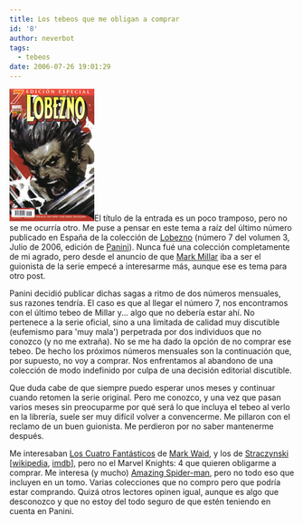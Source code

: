 ```yaml
---
title: Los tebeos que me obligan a comprar
id: '8'
author: neverbot
tags:
  - tebeos
date: 2006-07-26 19:01:29
---
```


![Lobezno Vol.3 Num.7](./los-tebeos-que-me-obligan-a-comprar/lobezno7.jpg "Lobezno Vol.3 Num.7")El título de la entrada es un poco tramposo, pero no se me ocurría otro. Me puse a pensar en este tema a raíz del último número publicado en España de la colección de [Lobezno](http://es.wikipedia.org/wiki/Lobezno) (número 7 del volumen 3, Julio de 2006, edición de [Panini](http://www.paninicomics.es/)). Nunca fué una colección completamente de mi agrado, pero desde el anuncio de que [Mark Millar](http://www.millarworld.tv/) iba a ser el guionista de la serie empecé a interesarme más, aunque ese es tema para otro post.

Panini decidió publicar dichas sagas a ritmo de dos números mensuales, sus razones tendría. El caso es que al llegar el número 7, nos encontramos con el último tebeo de Millar y... algo que no debería estar ahí. No pertenece a la serie oficial, sino a una limitada de calidad muy discutible (eufemismo para 'muy mala') perpetrada por dos individuos que no conozco (y no me extraña). No se me ha dado la opción de no comprar ese tebeo. De hecho los próximos números mensuales son la continuación que, por supuesto, no voy a comprar. Nos enfrentamos al abandono de una colección de modo indefinido por culpa de una decisión editorial discutible.

Que duda cabe de que siempre puedo esperar unos meses y continuar cuando retomen la serie original. Pero me conozco, y una vez que pasan varios meses sin preocuparme por qué será lo que incluya el tebeo al verlo en la librería, suele ser muy difícil volver a convencerme. Me pillaron con el reclamo de un buen guionista. Me perdieron por no saber mantenerme después.

Me interesaban [Los Cuatro Fantásticos](http://es.wikipedia.org/wiki/Los_4_Fant%C3%A1sticos) de [Mark Waid](http://en.wikipedia.org/wiki/Mark_Waid), y los de [Straczynski](http://worldsofjms.com/) \[[wikipedia](http://en.wikipedia.org/wiki/J._Michael_Straczynski), [imdb](http://www.imdb.com/name/nm0833089/)\], pero no el Marvel Knights: 4 que quieren obligarme a comprar. Me interesa (y mucho) [Amazing Spider-man](http://en.wikipedia.org/wiki/The_Amazing_Spider-Man), pero no todo eso que incluyen en un tomo. Varias colecciones que no compro pero que podría estar comprando. Quizá otros lectores opinen igual, aunque es algo que desconozco y que no estoy del todo seguro de que estén teniendo en cuenta en Panini.
